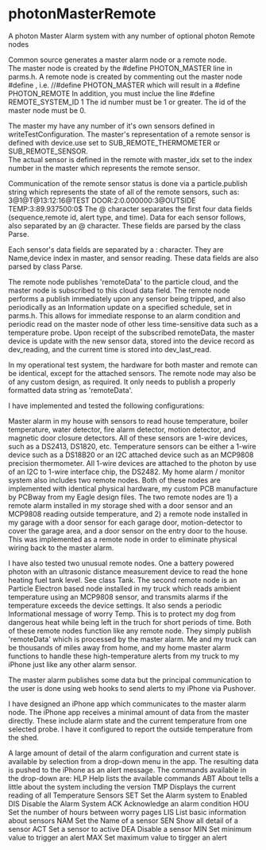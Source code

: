 # photonMasterRemote
A photon Master Alarm system with any number of optional photon Remote nodes

Common source generates a master alarm node or a remote node.  
The master node is created by the #define PHOTON_MASTER line in parms.h.
A remote node is created by commenting out the master node #define , i.e. 
//#define PHOTON_MASTER which will result in a #define PHOTON_REMOTE
In addition, you must inclue the line #define REMOTE_SYSTEM_ID 1
The id number must be 1 or greater.  The id of the master node must be 0.

The master my have any number of it's own sensors defined in writeTestConfiguration.
The master's representation of a remote sensor is defined with device.use set to
SUB_REMOTE_THERMOMETER or SUB_REMOTE_SENSOR.  
The actual sensor is defined in the remote with master_idx set to the index number 
in the master which represents the remote sensor.

Communication of the remote sensor status is done via a particle.publish string which represents
the state of all of the remote sensors, such as:
3@1@T@13:12:16@TEST DOOR:2:0.000000:3@OUTSIDE TEMP:3:89.937500:0$
The @ character separates the first four data fields (sequence,remote id, alert type, and time).
Data for each sensor follows, also separated by an @ character.
These fields are parsed by the class Parse.

Each sensor's data fields are separated by a : character.  They are Name,device index in master,
and sensor reading.  These data fields are also parsed by class Parse.

The remote node publishes 'remoteData' to the particle cloud, and the master node is subscribed
to this cloud data field.  The remote node performs a publish immediately upon any sensor being
tripped, and also periodically as an Information update on a specified schedule, set in
parms.h.  This allows for immediate response to an alarm condition and periodic read on the
master node of other less time-sensitive data such as a temperature probe.  Upon receipt of the
subscribed remoteData, the master device is update with the new sensor data, stored into the
device record as dev_reading, and the current time is stored into dev_last_read.

In my operational test system, the hardware for both master and remote can be identical, except
for the attached sensors.  The remote node may also be of any custom design, as required.  It
only needs to publish a properly formatted data string as 'remoteData'.

I have implemented and tested the following configurations:

Master alarm in my house with sensors to read house temperature, boiler temperature, water detector,
fire alarm detector, motion detector, and magnetic door closure detectors.  All of these sensors
are 1-wire devices, such as a DS2413, DS1820, etc.  Temperature sensors can be either a 1-wire
device such as a DS18B20 or an I2C attached device such as an MCP9808 precision thermometer.
All 1-wire devices are attached to the photon by use of an I2C to 1-wire interface chip, the DS2482.
My home alarm / monitor system also includes two remote nodes.  Both of these nodes are implemented
with identical physical hardware, my custom PCB manufacture by PCBway from my Eagle design files.
The two remote nodes are 1) a remote alarm installed in my storage shed with a door sensor and an 
MCP9808 reading outside temperature, and 2) a remote node installed in my garage with a door sensor
for each garage door, motion-detector to cover the garage area, and a door sensor on the entry door
to the house.   This was implemented as a remote node in order to eliminate physical wiring back to
the master alarm.

I have also tested two unusual remote nodes.  One a battery powered photon with an ultrasonic distance
measurement device to read the hone heating fuel tank level.  See class Tank.
The second remote node is an Particle Electron based node installed in my truck which reads ambient 
temperature using an MCP9808 sensor, and transmits alarms if the temperature exceeds the device
settings.  It also sends a periodic Informational message of worry Temp.  This is to protect
my dog from dangerous heat while being left in the truch for short periods of time.  Both of these
remote nodes function like any remote node.  They simply publish 'remoteData' which is processed
by the master alarm.  Me and my truck can be thousands of miles away from home, and my home master
alarm functions to handle these high-temperature alerts from my truck to my iPhone just like any other
alarm sensor.

The master alarm publishes some data but the principal communication
to the user is done using web hooks to send alerts to my iPhone via Pushover.  

I have designed an iPhone app which communicates to the master alarm node.  The iPhone app receives a
minimal amount of data from the master directly.  These include alarm state and the current temperature
from one selected probe.  I have it configured to report the outside temperature from the shed.

A large amount of detail of the alarm configuration and current state is available by selection from
a drop-down menu in the app.  The resulting data is pushed to the iPhone as an alert message.
The commands available in the drop-down are:
HLP Help lists the available commands
ABT About tells a little about the system including the version
TMP Displays the current reading of all Temperature Sensors
SET Set the Alarm system to Enabled
DIS Disable the Alarm System
ACK Acknowledge an alarm condition
HOU Set the number of hours between worry pages
LIS List  basic information about sensors
NAM Set the Name of a sensor
SEN Show all detail of a sensor
ACT Set a sensor to active
DEA Disable a sensor
MIN Set minimum value to trigger an alert
MAX Set maximum value to tirgger an alert
